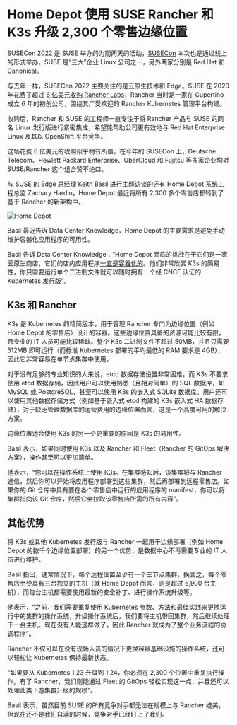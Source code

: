# Home Depot 使用 SUSE Rancher 和 K3s 升级 2,300 个零售边缘位置

SUSECon 2022 是 SUSE 举办的为期两天的活动，[SUSECon](https://susecon.com/) 本次也是通过线上的形式举办。SUSE 是“三大”企业 Linux 公司之一，另外两家分别是 Red Hat 和 Canonical。

与去年一样，SUSECon 2022 主要关注的是云原生技术和 Edge。SUSE 在 2020 年花费了超过 [6 亿美元收购 Rancher Labs](https://www.datacenterknowledge.com/open-source/rancher-acquisition-may-make-suse-kubernetes-and-hybrid-cloud-powerhouse)，Rancher 当时是一家在 Cupertino 成立 6 年的初创公司，围绕其广受欢迎的 Rancher Kubernetes 管理平台构建。

收购后，Rancher 和 SUSE 的工程师一直专注于将 Rancher 产品与 SUSE 的同名 Linux 发行版进行紧密集成，希望能帮助公司更有效地与 Red Hat Enterprise Linux 及其以 OpenShift 平台竞争。

这场花费 6 亿美元的收购似乎物有所值。在今年的 SUSECon 上，Deutsche Telecom、Hewlett Packard Enterprise、UberCloud 和 Fujitsu 等多家企业均对 SUSE/Rancher 这个组合赞不绝口。

与 SUSE 的 Edge 总经理 Keith Basil 进行主题访谈的还有 Home Depot 系统工程总监 Zachary Hardin，Home Depot 最近将所有 2,300 多个零售店都转到了基于 Rancher 的新架构中。

![Home Depot](https://www.datacenterknowledge.com/sites/datacenterknowledge.com/files/styles/article_featured_standard/public/home-depot_0.jpg?itok=iFTtoVkc)

Basil 最近告诉 Data Center Knowledge，Home Depot 的主要需求是避免手动维护容器化应用程序的可用性。

Basil 告诉 Data Center Knowledge：“Home Depot 面临的挑战在于它们是一家云原生商店，它们的店内应用程序[一直是容器化的](https://www.datacenterknowledge.com/edge-computing/how-kubernetes-could-underpin-edge-computing-platforms)。他们非常欣赏 K3s 的简易性，你只需要运行单个二进制文件就可以随时拥有一个经 CNCF 认证的 Kubernetes 发行版”。

## **K3s 和 Rancher**

K3s 是 Kubernetes 的精简版本，用于管理 Rancher 专门为边缘位置（例如 Home Depot 的零售店）设计的容器。这些边缘位置具备的资源可能比较有限，且专业的 IT 人员可能比较稀缺。整个 K3s 二进制文件不超过 50MB，并且只需要 512MB 即可运行（而标准 Kubernetes 部署的平均最低的 RAM 要求是 4GB），因此它非常容易在单节点集群中使用。

对于没有足够的专业知识的人来说，etcd 数据存储设置非常困难，而 K3s 不要求使用 etcd 数据存储，因此用户可以使用熟悉（且相对简单）的 SQL 数据库，如 MySQL 或 PostgreSQL，甚至可以使用 K3s 的嵌入式 SQLite 数据库。用户还可以使用其他数据存储方式（例如基于嵌入式 etcd 构建的 K3s 嵌入式 HA 数据存储），对于缺乏管理数据库的运营费用的边缘位置而言，这是一个高度可用的解决方案。

边缘位置适合使用 K3s 的另一个更重要的原因是 K3s 的易用性。

Basil 表示，如果同时使用 K3s 以及 Rancher 和 Fleet（Rancher 的 GitOps 解决方案），操作甚至可以更加简单。

他表示，“你可以在操作系统上使用 K3s。在集群感知后，该集群将与 Rancher 通信，然后你可以开始将应用程序部署到这些集群，然后再部署到远程零售店。如果你的 Git 仓库中具有要在各个零售店中运行的应用程序的 manifest，你可以将集群指向该 Git 仓库，然后它会拉取该零售店所需的所有内容”。

## **其他优势**

将 K3s 或其他 Kubernetes 发行版与 Rancher 一起用于边缘部署（例如 Home Depot 的数千个边缘位置部署）的另一个优势，是数据中心不再需要专业的 IT 人员进行维护。

Basil 指出，通常情况下，每个远程位置至少有一个三节点集群，换言之，每个零售店至少具有三台独立的主机（就 Home Depot 而言，则是超过 6,900 台主机），而每台主机都需要使用最新的安全补丁、进行操作系统升级等。

他表示，“之前，我们需要重复使用 Kubernetes 参数、方法和最佳实践来更换运行中的集群的操作系统，升级操作系统后，我们要将主机带回集群，然后继续处理下一台主机。现在没有人能这样做了，因此 Rancher 就成为了整个业务流程的协调程序”。

Rancher 不仅可以在没有现场人员的情况下更换容器基础设施的操作系统，还可以轻松让 Kubernetes 保持最新状态。

“如果要从 Kubernetes 1.23 升级到 1.24，你必须在 2,300 个位置中重复执行操作。有了 Rancher，我们则能通过 Fleet 的 GitOps 轻松实现这一点，并且还可以处理此类下游集群升级的规模”。

Basil 表示，虽然目前 SUSE 的所有竞争对手都无法在规模上与 Rancher 媲美，但现在还不是我们自满的时候，竞争对手已经盯上了我们。
